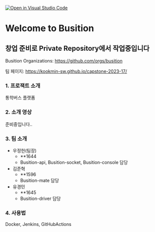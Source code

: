 [![Open in Visual Studio Code](https://classroom.github.com/assets/open-in-vscode-c66648af7eb3fe8bc4f294546bfd86ef473780cde1dea487d3c4ff354943c9ae.svg)](https://classroom.github.com/online_ide?assignment_repo_id=10365154&assignment_repo_type=AssignmentRepo)

# Welcome to Busition

## 창업 준비로 Private Repository에서 작업중입니다

Busition Organizations: <https://github.com/orgs/busition>

팀 페이지: <https://kookmin-sw.github.io/capstone-2023-17/>

### 1. 프로잭트 소개

통학버스 플랫폼

### 2. 소개 영상

준비중입니다..

### 3. 팀 소개

- 우정헌(팀장)
  - **1644
  - Busition-api, Busition-socket, Busition-console 담당
- 김준혁
  - **1596
  - Busition-mate 담당
- 유경민
  - **1645
  - Busition-driver 담당

### 4. 사용법

Docker, Jenkins, GitHubActions
